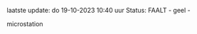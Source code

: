 laatste update: 
do 19-10-2023 10:40   uur 
Status: FAALT - geel - 
<div class="service Y">microstation</div>